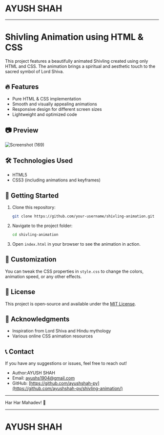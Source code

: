 # AYUSH SHAH #
--------------------------------------------------------------------------------------------------------------------------------------------------------------------------------

# Shivling Animation using HTML & CSS

This project features a beautifully animated Shivling created using only HTML and CSS. The animation brings a spiritual and aesthetic touch to the sacred symbol of Lord Shiva.

## 🔥 Features
- Pure HTML & CSS implementation
- Smooth and visually appealing animations
- Responsive design for different screen sizes
- Lightweight and optimized code

## 📷 Preview
![Screenshot (169)](https://github.com/user-attachments/assets/19cc8648-28bc-4949-912b-8ceee307213c)


## 🛠 Technologies Used
- HTML5
- CSS3 (including animations and keyframes)

## 🚀 Getting Started
1. Clone this repository:
   ```sh
   git clone https://github.com/your-username/shivling-animation.git
   ```
2. Navigate to the project folder:
   ```sh
   cd shivling-animation
   ```
3. Open `index.html` in your browser to see the animation in action.

## 🎨 Customization
You can tweak the CSS properties in `style.css` to change the colors, animation speed, or any other effects.

## 📜 License
This project is open-source and available under the [MIT License](LICENSE).

## 🙏 Acknowledgments
- Inspiration from Lord Shiva and Hindu mythology
- Various online CSS animation resources

## 📞 Contact
If you have any suggestions or issues, feel free to reach out!
- Author:AYUSH SHAH   
- Email: ayushs1904@gmail.com  
- GitHub: [https://github.com/ayushshah-py](https://github.com/ayushshah-py/shivling-animation/)

-----------------------------------------------------------------------------------------------------------------------------------------------------------------------------------
Har Har Mahadev! 🚩

--------------------------------------------------------------------------------------------------------------------------------------------------------------------------------
# AYUSH SHAH #

